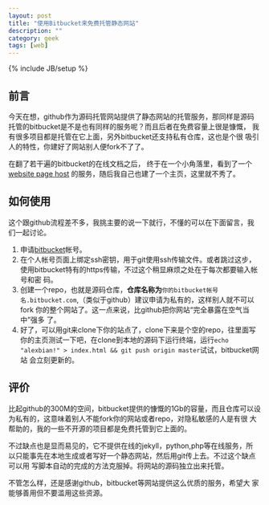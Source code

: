 ```yaml
---
layout: post
title: "使用Bitbucket来免费托管静态网站"
description: ""
category: geek
tags: [web]
---
```

{% include JB/setup %}
## 前言
今天在想，github作为源码托管网站提供了静态网站的托管服务，那同样是源码
托管的bitbucket是不是也有同样的服务呢？而且后者在免费容量上很是慷慨，
我有很多项目都是托管在它上面，另外bitbucket还支持私有仓库，这也是个很
吸引人的特性，你建好了网站别人便fork不了了。

在翻了若干遍的bitbucket的在线文档之后，
终于在一个小角落里，看到了一个
[website page host](https://confluence.atlassian.com/display/BITBUCKET/Publishing+a+Website+on+Bitbucket)
的服务，随后我自己也建了一个主页，这里就不秀了。
## 如何使用
这个跟github流程差不多，我挑主要的说一下就行，不懂的可以在下面留言，我
们一起讨论。

1. 申请[bitbucket](https://bitbucket.org/)帐号。
2. 在个人帐号页面上绑定ssh密钥，用于git使用ssh传输文件。或者跳过这步，
使用bitbucket特有的https传输，不过这个稍显麻烦之处在于每次都要输入帐号和密
码。
3. 创建一个repo，也就是源码仓库，__仓库名称为__`你的bitbucket帐号
名.bitbucket.com`,（类似于github）建议申请为私有的，这样别人就不可以fork
你的整个网站了。这一点来说，比github把你网站“完全暴露在空气当中”强多
了。
4. 好了，可以用git来clone下你的站点了，clone下来是个空的repo，往里面写
你的主页测试一下吧，在clone到本地的源码下运行终端，运行`echo
"alexbian!" > index.html && git push origin master`试试，bitbucket网站
会立刻更新的。

## 评价
比起github的300M的空间，bitbucket提供的慷慨的1Gb的容量，而且仓库可以设
为私有的，这意味着别人不能fork你的网站或者repo，对隐私敏感的人是有很
大帮助的，我的一些不开源的项目都是免费托管到它上面的。

不过缺点也是显而易见的，它不提供在线的jekyll，python,php等在线服务，所
以只能事先在本地生成或者写好一个静态网站，然后用git传上去。不过这个缺点可以用
写脚本自动的完成的方法克服掉。将网站的源码独立出来托管。

不管怎么样，还是感谢github，bitbucket等网站提供这么优质的服务，希望大
家能够善用但不要滥用这些资源。

